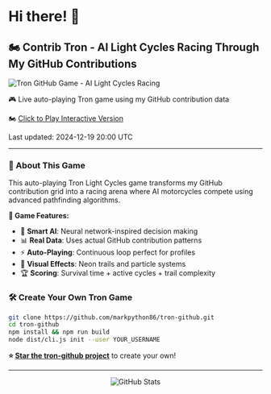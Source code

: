 # Hi there! 👋

## 🏍️ Contrib Tron - AI Light Cycles Racing Through My GitHub Contributions

<picture>
  <source media="(prefers-color-scheme: dark)" srcset="https://markpython86.github.io/markpython86-tron-github/game?mode=dark" />
  <source media="(prefers-color-scheme: light)" srcset="https://markpython86.github.io/markpython86-tron-github/game?mode=light" />
  <img alt="Tron GitHub Game - AI Light Cycles Racing" src="https://markpython86.github.io/markpython86-tron-github/game" />
</picture>

🎮 Live auto-playing Tron game using my GitHub contribution data

🏍️ [Click to Play Interactive Version](https://markpython86.github.io/markpython86-tron-github/)

Last updated: 2024-12-19 20:00 UTC

---

### 🚀 About This Game

This auto-playing Tron Light Cycles game transforms my GitHub contribution grid into a racing arena where AI motorcycles compete using advanced pathfinding algorithms.

**🎯 Game Features:**
- 🧠 **Smart AI**: Neural network-inspired decision making
- 📊 **Real Data**: Uses actual GitHub contribution patterns  
- ⚡ **Auto-Playing**: Continuous loop perfect for profiles
- 🎨 **Visual Effects**: Neon trails and particle systems
- 🏆 **Scoring**: Survival time + active cycles + trail complexity

### 🛠️ Create Your Own Tron Game

```bash
git clone https://github.com/markpython86/tron-github.git
cd tron-github
npm install && npm run build
node dist/cli.js init --user YOUR_USERNAME
```

**⭐ [Star the tron-github project](https://github.com/markpython86/tron-github)** to create your own!

---

<div align="center">
  <img src="https://github-readme-stats.vercel.app/api?username=markpython86&show_icons=true&theme=dark" alt="GitHub Stats"/>
</div>